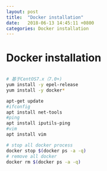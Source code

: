 ```yaml
---
layout: post
title:  "Docker installation"
date:   2018-06-13 14:45:11 +0800
categories: Docker installation
---
```


# Docker installation


```bash

# 基于CentOS7.x（7.0+)
yum install -y epel-release
yum install -y docker*
```




```bash
apt-get update  
#ifconfig  
apt install net-tools        
#ping 
apt install iputils-ping  
#vim
apt install vim
```



```bash
# stop all docker process
docker stop $(docker ps -a -q)
# remove all docker 
docker rm $(docker ps -a -q)
```

